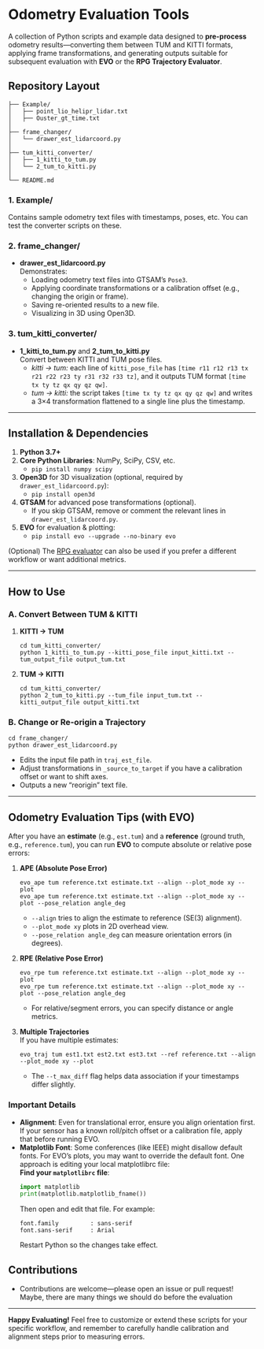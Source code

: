 # Odometry Evaluation Tools

A collection of Python scripts and example data designed to **pre-process** odometry results—converting them between TUM and KITTI formats, applying frame transformations, and generating outputs suitable for subsequent evaluation with **EVO** or the **RPG Trajectory Evaluator**.

## Repository Layout

```
├── Example/
│   ├── point_lio_helipr_lidar.txt
│   ├── Ouster_gt_time.txt
│
├── frame_changer/
│   └── drawer_est_lidarcoord.py
│
├── tum_kitti_converter/
│   ├── 1_kitti_to_tum.py
│   └── 2_tum_to_kitti.py
│
└── README.md
```

### 1. Example/
Contains sample odometry text files with timestamps, poses, etc. You can test the converter scripts on these.

### 2. frame_changer/
- **drawer_est_lidarcoord.py**  
  Demonstrates:
  - Loading odometry text files into GTSAM’s `Pose3`.
  - Applying coordinate transformations or a calibration offset (e.g., changing the origin or frame).
  - Saving re-oriented results to a new file.
  - Visualizing in 3D using Open3D.

### 3. tum_kitti_converter/
- **1_kitti_to_tum.py** and **2_tum_to_kitti.py**  
  Convert between KITTI and TUM pose files.  
  - *kitti → tum:* each line of `kitti_pose_file` has `[time r11 r12 r13 tx r21 r22 r23 ty r31 r32 r33 tz]`, and it outputs TUM format `[time tx ty tz qx qy qz qw]`.  
  - *tum → kitti:* the script takes `[time tx ty tz qx qy qz qw]` and writes a 3×4 transformation flattened to a single line plus the timestamp.

---

## Installation & Dependencies

1. **Python 3.7+**  
2. **Core Python Libraries**: NumPy, SciPy, CSV, etc.  
   - `pip install numpy scipy`
3. **Open3D** for 3D visualization (optional, required by `drawer_est_lidarcoord.py`):  
   - `pip install open3d`
4. **GTSAM** for advanced pose transformations (optional).  
   - If you skip GTSAM, remove or comment the relevant lines in `drawer_est_lidarcoord.py`.
5. **EVO** for evaluation & plotting:  
   - `pip install evo --upgrade --no-binary evo`

(Optional) The [RPG evaluator](https://github.com/uzh-rpg/rpg_trajectory_evaluation) can also be used if you prefer a different workflow or want additional metrics.

---

## How to Use

### A. Convert Between TUM & KITTI

1. **KITTI → TUM**  
   ```
   cd tum_kitti_converter/
   python 1_kitti_to_tum.py --kitti_pose_file input_kitti.txt --tum_output_file output_tum.txt
   ```
2. **TUM → KITTI**  
   ```
   cd tum_kitti_converter/
   python 2_tum_to_kitti.py --tum_file input_tum.txt --kitti_output_file output_kitti.txt
   ```

### B. Change or Re-origin a Trajectory

```
cd frame_changer/
python drawer_est_lidarcoord.py
```
- Edits the input file path in `traj_est_file`. 
- Adjust transformations in `_source_to_target` if you have a calibration offset or want to shift axes.
- Outputs a new “reorigin” text file.

---

## Odometry Evaluation Tips (with EVO)

After you have an **estimate** (e.g., `est.tum`) and a **reference** (ground truth, e.g., `reference.tum`), you can run **EVO** to compute absolute or relative pose errors:

1. **APE (Absolute Pose Error)**  
   ```
   evo_ape tum reference.txt estimate.txt --align --plot_mode xy --plot
   evo_ape tum reference.txt estimate.txt --align --plot_mode xy --plot --pose_relation angle_deg
   ```
   - `--align` tries to align the estimate to reference (SE(3) alignment).
   - `--plot_mode xy` plots in 2D overhead view.
   - `--pose_relation angle_deg` can measure orientation errors (in degrees).

2. **RPE (Relative Pose Error)**  
   ```
   evo_rpe tum reference.txt estimate.txt --align --plot_mode xy --plot
   evo_rpe tum reference.txt estimate.txt --align --plot_mode xy --plot --pose_relation angle_deg
   ```
   - For relative/segment errors, you can specify distance or angle metrics.

3. **Multiple Trajectories**  
   If you have multiple estimates:
   ```
   evo_traj tum est1.txt est2.txt est3.txt --ref reference.txt --align --plot_mode xy --plot
   ```
   - The `--t_max_diff` flag helps data association if your timestamps differ slightly.

### Important Details

- **Alignment**: Even for translational error, ensure you align orientation first. If your sensor has a known roll/pitch offset or a calibration file, apply that before running EVO.  
- **Matplotlib Font**: Some conferences (like IEEE) might disallow default fonts. For EVO’s plots, you may want to override the default font. One approach is editing your local matplotlibrc file:  
**Find your `matplotlibrc` file**:
   ```python
   import matplotlib
   print(matplotlib.matplotlib_fname())
   ```
   Then open and edit that file. For example:
   ```
   font.family         : sans-serif
   font.sans-serif     : Arial
   ```
   Restart Python so the changes take effect.
   
## Contributions
- Contributions are welcome—please open an issue or pull request! Maybe, there are many things we should do before the evaluation

---

**Happy Evaluating!** Feel free to customize or extend these scripts for your specific workflow, and remember to carefully handle calibration and alignment steps prior to measuring errors.
